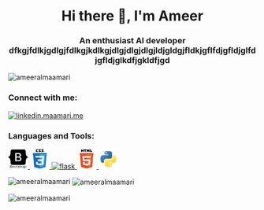 <h1 align="center">Hi there 👋, I'm Ameer</h1>
<h3 align="center">An enthusiast AI developer dfkgjfdlkjgdlgjfdlkgjkdlkgjdlgjdlgjdlgjldjgldgjfldkjgflfdjgfldjglfdjgfldjglkdfjgkldfjgd</h3>

<p align="left"> <img src="https://komarev.com/ghpvc/?username=ameeralmaamari&label=Profile%20views&color=0e75b6&style=flat" alt="ameeralmaamari" /> </p>

<h3 align="left">Connect with me:</h3>
<p align="left">
<a href="https://linkedin.com/in/linkedin.maamari.me" target="blank"><img align="center" src="https://raw.githubusercontent.com/rahuldkjain/github-profile-readme-generator/master/src/images/icons/Social/linked-in-alt.svg" alt="linkedin.maamari.me" height="30" width="40" /></a>
</p>

<h3 align="left">Languages and Tools:</h3>
<p align="left"> <a href="https://getbootstrap.com" target="_blank" rel="noreferrer"> <img src="https://raw.githubusercontent.com/devicons/devicon/master/icons/bootstrap/bootstrap-plain-wordmark.svg" alt="bootstrap" width="40" height="40"/> </a> <a href="https://www.w3schools.com/css/" target="_blank" rel="noreferrer"> <img src="https://raw.githubusercontent.com/devicons/devicon/master/icons/css3/css3-original-wordmark.svg" alt="css3" width="40" height="40"/> </a> <a href="https://flask.palletsprojects.com/" target="_blank" rel="noreferrer"> <img src="https://www.vectorlogo.zone/logos/pocoo_flask/pocoo_flask-icon.svg" alt="flask" width="40" height="40"/> </a> <a href="https://www.w3.org/html/" target="_blank" rel="noreferrer"> <img src="https://raw.githubusercontent.com/devicons/devicon/master/icons/html5/html5-original-wordmark.svg" alt="html5" width="40" height="40"/> </a> <a href="https://www.python.org" target="_blank" rel="noreferrer"> <img src="https://raw.githubusercontent.com/devicons/devicon/master/icons/python/python-original.svg" alt="python" width="40" height="40"/> </a> </p>

<p><img align="left" src="https://github-readme-stats.vercel.app/api/top-langs?username=ameeralmaamari&show_icons=true&locale=en&layout=compact" alt="ameeralmaamari" /></p>

<p>&nbsp;<img align="center" src="https://github-readme-stats.vercel.app/api?username=ameeralmaamari&show_icons=true&locale=en" alt="ameeralmaamari" /></p>

<p><img align="center" src="https://github-readme-streak-stats.herokuapp.com/?user=ameeralmaamari&" alt="ameeralmaamari" /></p>
